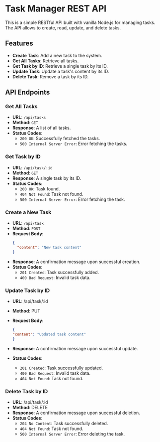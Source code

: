 # Task Manager REST API

This is a simple RESTful API built with vanilla Node.js for managing tasks. The API allows to create, read, update, and delete tasks.

## Features

- **Create Task**: Add a new task to the system.
- **Get All Tasks**: Retrieve all tasks.
- **Get Task by ID**: Retrieve a single task by its ID.
- **Update Task**: Update a task's content by its ID.
- **Delete Task**: Remove a task by its ID.

## API Endpoints

### Get All Tasks

- **URL**: `/api/tasks`
- **Method**: `GET`
- **Response**: A list of all tasks.
- **Status Codes**:
  - `200 OK`: Successfully fetched the tasks.
  - `500 Internal Server Error`: Error fetching the tasks.

### Get Task by ID

- **URL**: `/api/task/:id`
- **Method**: `GET`
- **Response**: A single task by its ID.
- **Status Codes**:
  - `200 OK`: Task found.
  - `404 Not Found`: Task not found.
  - `500 Internal Server Error`: Error fetching the task.

### Create a New Task

- **URL**: `/api/task`
- **Method**: `POST`
- **Request Body**:
  ```json
  {
    "content": "New task content"
  }
  ```
- **Response**: A confirmation message upon successful creation.
- **Status Codes**:
  - `201 Created`: Task successfully added.
  - `400 Bad Request`: Invalid task data.


### Update Task by ID

- **URL**: /api/task/:id
- **Method**: PUT
- **Request Body**:
    ```json
    {
    "content": "Updated task content"
    }
    ```
- **Response**: A confirmation message upon successful update.
- **Status Codes**:

  - `201 Created`: Task successfully updated.
  - `400 Bad Request`: Invalid task data.
  - `404 Not Found`: Task not found.


### Delete Task by ID

- **URL**: /api/task/:id
- **Method**: DELETE
- **Response**: A confirmation message upon successful deletion.
- **Status Codes**:
   - `204 No Content`: Task successfully deleted.
   - `404 Not Found`: Task not found.
   - `500 Internal Server Error`: Error deleting the task.
